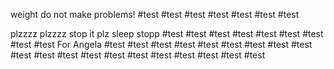 weight do not make problems!
#test
#test
#test
#test
#test
#test
#test

plzzzz
plzzzz
stop it plz
sleep
stopp
#test
#test
#test
#test
#test
#test
#test
#test
#test
For Angela
#test
#test
#test
#test
#test
#test
#test
#test
#test
#test
#test
#test
#test
#test
#test
#test
#test
#test
#test
#test
